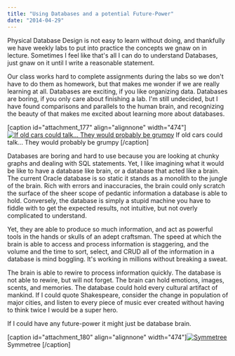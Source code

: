 ```yaml
---
title: "Using Databases and a potential Future-Power"
date: "2014-04-29"
---
```


Physical Database Design is not easy to learn without doing, and thankfully we have weekly labs to put into practice the concepts we gnaw on in lecture. Sometimes I feel like that's all I can do to understand Databases, just gnaw on it until I write a reasonable statement.

Our class works hard to complete assignments during the labs so we don't have to do them as homework, but that makes me wonder if we are really learning at all. Databases are exciting, if you like organizing data. Databases are boring, if you only care about finishing a lab. I'm still undecided, but I have found comparisons and parallels to the human brain, and recognizing the beauty of that makes me excited about learning more about databases.

\[caption id="attachment\_177" align="alignnone" width="474"\][![If old cars could talk... They would probably be grumpy ](images/IMG_20140426_174122-1024x1024.jpg)](http://timmyreilly.azurewebsites.net/wp-content/uploads/2014/04/IMG_20140426_174122.jpg) If old cars could talk... They would probably be grumpy \[/caption\]

Databases are boring and hard to use because you are looking at chunky graphs and dealing with SQL statements. Yet, I like imagining what it would be like to have a database like brain, or a database that acted like a brain. The current Oracle database is so static it stands as a monolith to the jungle of the brain. Rich with errors and inaccuracies, the brain could only scratch the surface of the sheer scope of pedantic information a database is able to hold. Conversely, the database is simply a stupid machine you have to fiddle with to get the expected results, not intuitive, but not overly complicated to understand.

Yet, they are able to produce so much information, and act as powerful tools in the hands or skulls of an adept craftsman. The speed at which the brain is able to access and process information is staggering, and the volume and the time to sort, select, and CRUD all of the information in a database is mind boggling. It's working in millions without breaking a sweat.

The brain is able to rewire to process information quickly. The database is not able to rewire, but will not forget. The brain can hold emotions, images, scents, and memories. The database could hold every cultural artifact of mankind. If I could quote Shakespeare, consider the change in population of major cities, and listen to every piece of music ever created without having to think twice I would be a super hero.

If I could have any future-power it might just be database brain.

\[caption id="attachment\_180" align="alignnone" width="474"\][![Symmetree ](images/IMG_20140412_181031-768x1024.jpg)](http://timmyreilly.azurewebsites.net/wp-content/uploads/2014/04/IMG_20140412_181031.jpg) Symmetree \[/caption\]

